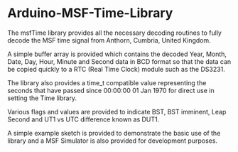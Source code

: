 # Arduino-MSF-Time-Library

The msfTime library provides all the necessary decoding routines to fully decode the MSF time signal from Anthorn, Cumbria, United Kingdom.

A simple buffer array is provided which contains the decoded Year, Month, Date, Day, Hour, Minute and Second data in BCD format so that the data can be copied quickly to a RTC (Real Time Clock) module such as the DS3231.

The library also provides a time_t compatible value representing the seconds that have passed since 00:00:00 01 Jan 1970 for direct use in setting the Time library.

Various flags and values are provided to indicate BST, BST imminent, Leap Second and UT1 vs UTC difference known as DUT1.

A simple example sketch is provided to demonstrate the basic use of the library and a MSF Simulator is also provided for development purposes. 
